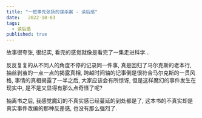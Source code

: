 ```yaml
---
title: "一桩事先张扬的谋杀案 - 读后感"
date:   2022-10-03
tags:
  - 读后感
published: true
---
```



故事很夸张, 很纪实, 看完的感觉就像是看完了一集走进科学…

反反复复的从不同人的角度不停的记录同一件事, 真是回归了马尔克斯的老本行, 抽丝剥茧的一点一点的揭露真相, 跨越时间轴的记事倒是很符合马尔克斯的一贯风格, 事情的真相揭露了一半之后, 大家应该会有所惊讶, 但是这样魔幻的事件发生在现实中, 是不是又显得有那么点奇怪了呢? 

抽离书之后, 我感觉魔幻的不真实感已经蔓延的到处都是了, 这本书的不真实却是真实事件改编的那种反差感, 也没有那么强烈了.
